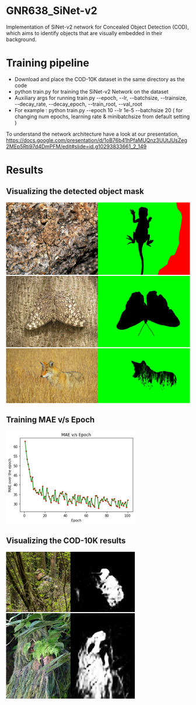 # GNR638_SiNet-v2
Implementation of SiNet-v2 network for Concealed Object Detection (COD), which aims to identify objects that are visually embedded in their background.

# Training pipeline
- Download and place the COD-10K dataset in the same directory as the code
- python train.py for training the SiNet-v2 Network on the dataset
- Auxiliary args for running train.py --epoch, --lr, --batchsize, --trainsize, --decay_rate, --decay_epoch, --train_root, --val_root
- For example : python train.py --epoch 10 --lr 1e-5 --batchsize 20     ( for changing num epochs, learning rate & minibatchsize from default setting )

To understand the network architecture have a look at our presentation,
https://docs.google.com/presentation/d/1oB76b41hPfaMUQnz3UUtJUsZeg2MEp5Rti97d4DmPFM/edit#slide=id.g10293833661_2_149

# Results

## Visualizing the detected object mask
<img src="https://github.com/Mithun691/GNR638_SiNet-v2/blob/main/img1.jpg" width=50% height=50%><img src="https://github.com/Mithun691/GNR638_SiNet-v2/blob/main/maks1.png" width=50% height=50%>
<img src="https://github.com/Mithun691/GNR638_SiNet-v2/blob/main/img2.jpg" width=50% height=50%><img src="https://github.com/Mithun691/GNR638_SiNet-v2/blob/main/mask2.png" width=50% height=50%>
<img src="https://github.com/Mithun691/GNR638_SiNet-v2/blob/main/mask3.jpg" width=50% height=50%><img src="https://github.com/Mithun691/GNR638_SiNet-v2/blob/main/img3.png" width=50% height=50%>

## Training MAE v/s Epoch
<img src="https://github.com/Mithun691/GNR638_SiNet-v2/blob/main/learning_curve.png" width=70% height=70%>

## Visualizing the COD-10K results
<img src="https://github.com/Mithun691/GNR638_SiNet-v2/blob/main/COD10K-1.jpg" width=70% height=70%>
<img src="https://github.com/Mithun691/GNR638_SiNet-v2/blob/main/COD10K-2.jpg" width=70% height=70%>
